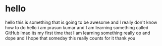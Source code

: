 # hello
hello this is something that is going to be awesome and I really don't know how to do 
hello i am prasun kumar and I am learning something called GitHub lmao 
its my first time that I am learning something really op and dope and I hope that someday this really counts for it 
thank you 
